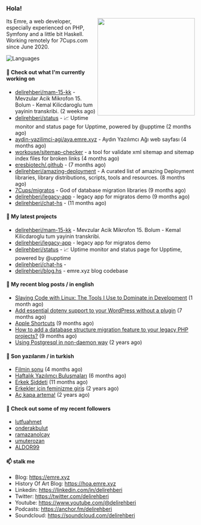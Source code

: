 <h3>Hola!</h3>
 

<img align="right" src="https://media.giphy.com/media/ZE6HYckyroMWwSp11C/giphy-downsized.gif" width="260">

Its Emre, a web developer, especially experienced on PHP, Symfony and a little bit Haskell. Working remotely for 7Cups.com since June 2020. 

![Languages](https://github-readme-stats.vercel.app/api/top-langs/?username=delirehberi&layout=compact)

#### 👷 Check out what I'm currently working on

- [delirehberi/mam-15-kk](https://github.com/delirehberi/mam-15-kk) - Mevzular Acik Mikrofon 15. Bolum - Kemal Kilicdaroglu tum yayinin transkribi.  (2 weeks ago)
- [delirehberi/status](https://github.com/delirehberi/status) - 📈 Uptime monitor and status page for Upptime, powered by @upptime (2 months ago)
- [aydin-yazilimci-agi/aya.emre.xyz](https://github.com/aydin-yazilimci-agi/aya.emre.xyz) - Aydın Yazılımcı Ağı web sayfası (4 months ago)
- [workouse/sitemap-checker](https://github.com/workouse/sitemap-checker) - a tool for validate xml sitemap and sitemap index files for broken links (4 months ago)
- [eresbiotech/.github](https://github.com/eresbiotech/.github) -  (7 months ago)
- [delirehberi/amazing-deployment](https://github.com/delirehberi/amazing-deployment) - A curated list of amazing Deployment libraries, library distributions, scripts, tools and resources. (8 months ago)
- [7Cups/migratos](https://github.com/7Cups/migratos) - God of database migration libraries (9 months ago)
- [delirehberi/legacy-app](https://github.com/delirehberi/legacy-app) - legacy app for migratos demo (9 months ago)
- [delirehberi/chat-hs](https://github.com/delirehberi/chat-hs) -  (11 months ago)

#### 🌱 My latest projects

- [delirehberi/mam-15-kk](https://github.com/delirehberi/mam-15-kk) - Mevzular Acik Mikrofon 15. Bolum - Kemal Kilicdaroglu tum yayinin transkribi. 
- [delirehberi/legacy-app](https://github.com/delirehberi/legacy-app) - legacy app for migratos demo
- [delirehberi/status](https://github.com/delirehberi/status) - 📈 Uptime monitor and status page for Upptime, powered by @upptime
- [delirehberi/chat-hs](https://github.com/delirehberi/chat-hs) - 
- [delirehberi/blog.hs](https://github.com/delirehberi/blog.hs) - emre.xyz blog codebase 

#### 📜 My recent blog posts / in english

- [Slaying Code with Linux: The Tools I Use to Dominate in Development](https://emre.xyz/slaying-code-with-linux-the-tools-i-use-to-dominate-in-development) (1 month ago)
- [Add essential dotenv support to your WordPress without a plugin](https://emre.xyz/add-essential-dotenv-support-to-your-wordpress-without-a-plugin) (7 months ago)
- [Apple Shortcuts](https://emre.xyz/apple-shortcuts) (9 months ago)
- [How to add a database structure migration feature to your legacy PHP projects?](https://emre.xyz/how-to-add-a-database-structure-migration-feature-to-your-legacy-php-projects) (9 months ago)
- [Using Postgresql in non-daemon way](https://emre.xyz/using-postgresql-in-non-daemon-way) (2 years ago)

#### 📜 Son yazılarım / in turkish

- [Filmin sonu](https://emre.xyz/filmin-sonu) (4 months ago)
- [Haftalık Yazılımcı Buluşmaları](https://emre.xyz/haftalik-yazilimci-bulusmalari) (6 months ago)
- [Erkek Şiddeti](https://emre.xyz/erkek-siddeti) (11 months ago)
- [Erkekler için feminizme giriş](https://emre.xyz/erkekler-icin-feminizme-giris) (2 years ago)
- [Aç kapa artema!](https://emre.xyz/ac-kapa-artema) (2 years ago)

#### 👯 Check out some of my recent followers

- [lutfuahmet](https://github.com/lutfuahmet)
- [onderakbulut](https://github.com/onderakbulut)
- [ramazanolcay](https://github.com/ramazanolcay)
- [umuterozan](https://github.com/umuterozan)
- [ALDOR99](https://github.com/ALDOR99)

#### 📫 stalk me

- Blog: https://emre.xyz
- History Of Art Blog: https://hoa.emre.xyz
- Linkedin: https://linkedin.com/in/delirehberi
- Twitter: https://twitter.com/delirehberi
- Youtube: https://www.youtube.com/@delirehberi
- Podcasts: https://anchor.fm/delirehberi
- Soundcloud: https://soundcloud.com/delirehberi


